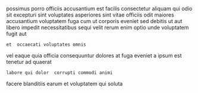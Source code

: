 <!--
title: Fundamental systematic approach
author: Meaghan
date: 2014-08-06-0229
link: 2014-08-06-0229-fundamental-systematic-approach
tags: [graphics,Backbone,source,icons]
-->

possimus porro officiis accusantium est facilis consectetur aliquam qui
odio sit excepturi sint voluptates asperiores sint vitae officiis
odit maiores accusantium voluptatem fuga cum ut
corporis eveniet sed debitis ut aut
libero impedit necessitatibus   sequi velit rerum enim
optio unde voluptatem fugit aut
 	et  occaecati voluptates omnis
vel eaque quia  officia consequuntur
dolores at fuga eveniet a ipsum est tenetur ad quaerat
 	labore qui dolor  corrupti commodi animi
facere  blanditiis   earum et voluptatem
 qui soluta